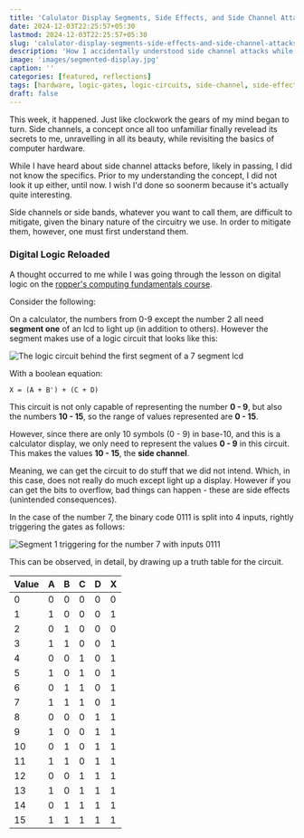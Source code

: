 ```yaml
---
title: 'Calulator Display Segments, Side Effects, and Side Channel Attacks'
date: 2024-12-03T22:25:57+05:30
lastmod: 2024-12-03T22:25:57+05:30
slug: 'calulator-display-segments-side-effects-and-side-channel-attacks/'
description: 'How I accidentally understood side channel attacks while revisiting the basics of computer hardware'
image: 'images/segmented-display.jpg'
caption: ''
categories: [featured, reflections]
tags: [hardware, logic-gates, logic-circuits, side-channel, side-effects, segmented-lcd, roppers]
draft: false
---
```


This week, it happened. Just like clockwork the gears of my mind began to turn. Side channels, a concept once all too unfamiliar finally revelead its secrets to me, unravelling in all its beauty, while revisiting the basics of computer hardware.

While I have heard about side channel attacks before, likely in passing, I did not know the specifics. Prior to my understanding the concept, I did not look it up either, until now. I wish I'd done so soonerm because it's actually quite interesting.

Side channels or side bands, whatever you want to call them, are difficult to mitigate, given the binary nature of the circuitry we use. In order to mitigate them, however, one must first understand them.

### Digital Logic Reloaded

A thought occurred to me while I was going through the lesson on digital logic on the [ropper's computing fundamentals course](https://www.roppers.org/courses/fundamentals).

Consider the following:

On a calculator, the numbers from 0-9 except the number 2 all need **segment one** of an lcd to light up (in addition to others). However the segment makes use of a logic circuit that looks like this:

![The logic circuit behind the first segment of a 7 segment lcd](https://cdn4.explainthatstuff.com/segmentgates.gif)

With a boolean equation:

```
X = (A + B') + (C + D)
```

This circuit is not only capable of representing the number **0 - 9**, but also the numbers **10 - 15**, so the range of values represented are **0 - 15**.

However, since there are only 10 symbols (0 - 9) in base-10, and this is a calculator display, we only need to represent the values **0 - 9** in this circuit. This makes the values **10 - 15**, the **side channel**.

Meaning, we can get the circuit to do stuff that we did not intend. Which, in this case, does not really do much except light up a display. However if you can get the bits to overflow, bad things can happen - these are side effects (unintended consequences).

In the case of the number 7, the binary code 0111 is split into 4 inputs, rightly triggering the gates as follows:

![Segment 1 triggering for the number 7 with inputs 0111](https://cdn4.explainthatstuff.com/segmentgates2.gif)

This can be observed, in detail, by drawing up a truth table for the circuit.

| Value | A | B | C | D | X |
|-------|---|---|---|---|---|
|   0   | 0 | 0 | 0 | 0 | 0 |
|   1   | 1 | 0 | 0 | 0 | 1 |
|   2   | 0 | 1 | 0 | 0 | 0 |
|   3   | 1 | 1 | 0 | 0 | 1 |
|   4   | 0 | 0 | 1 | 0 | 1 |
|   5   | 1 | 0 | 1 | 0 | 1 |
|   6   | 0 | 1 | 1 | 0 | 1 |
|   7   | 1 | 1 | 1 | 0 | 1 |
|   8   | 0 | 0 | 0 | 1 | 1 |
|   9   | 1 | 0 | 0 | 1 | 1 |
|   10  | 0 | 1 | 0 | 1 | 1 |
|   11  | 1 | 1 | 0 | 1 | 1 |
|   12  | 0 | 0 | 1 | 1 | 1 |
|   13  | 1 | 0 | 1 | 1 | 1 |
|   14  | 0 | 1 | 1 | 1 | 1 |
|   15  | 1 | 1 | 1 | 1 | 1 |


